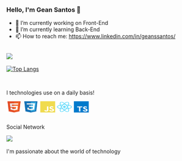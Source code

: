 ### Hello, I'm Gean Santos 👋

- 🔭 I’m currently working on Front-End
- 🌱 I’m currently learning Back-End
- 📫 How to reach me: https://www.linkedin.com/in/geanssantos/

##

<picture>
<source 
  srcset="https://github-readme-stats.vercel.app/api?username=geansdev&show_icons=true&theme=radical"
  media="(prefers-color-scheme: dark)"
/>
<source
  srcset="https://github-readme-stats.vercel.app/api?username=geansdev&show_icons=true"
  media="(prefers-color-scheme: light), (prefers-color-scheme: no-preference)"
/>
<img src="https://github-readme-stats.vercel.app/api?username=geansdev&show_icons=true" />
</picture>

[![Top Langs](https://github-readme-stats.vercel.app/api/top-langs/?username=geansdev&layout=compact)](https://github.com/geansdev/github-readme-stats)

<div style="display: inline_block"><br>
  <p>I technologies use on a daily basis!</p>
  <img align="center" alt="Gean-HTML" height="30" width="40" src="https://raw.githubusercontent.com/devicons/devicon/master/icons/html5/html5-original.svg">
  <img align="center" alt="Gean-CSS" height="30" width="40" src="https://raw.githubusercontent.com/devicons/devicon/master/icons/css3/css3-original.svg">
  <img align="center" alt="Gean-Js" height="30" width="40" src="https://raw.githubusercontent.com/devicons/devicon/master/icons/javascript/javascript-plain.svg">
  <img align="center" alt="Gean-React" height="30" width="40" src="https://raw.githubusercontent.com/devicons/devicon/master/icons/react/react-original.svg">
  <img align="center" alt="Gean-Ts" height="30" width="40" src="https://raw.githubusercontent.com/devicons/devicon/master/icons/typescript/typescript-plain.svg">
</div>
  
##
 
<div> 
   <p>Social Network</p>
  <a href="https://www.linkedin.com/in/geanssantos/" target="_blank"><img src="https://img.shields.io/badge/-LinkedIn-%230077B5?style=for-the-badge&logo=linkedin&logoColor=white" target="_blank"></a> 
</div>

<p>I'm passionate about the world of technology</p>
